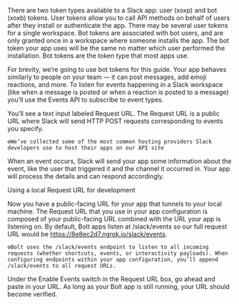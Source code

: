 There are two token types available to a Slack app: user (xoxp) and bot (xoxb) tokens. User tokens allow you to call API methods on behalf of users after they install or authenticate the app. There may be several user tokens for a single workspace. Bot tokens are associated with bot users, and are only granted once in a workspace where someone installs the app. The bot token your app uses will be the same no matter which user performed the installation. Bot tokens are the token type that most apps use.

For brevity, we’re going to use bot tokens for this guide.
Your app behaves similarly to people on your team — it can post messages, add emoji reactions, and more. To listen for events happening in a Slack workspace (like when a message is posted or when a reaction is posted to a message) you’ll use the Events API to subscribe to event types.

You’ll see a text input labeled Request URL. The Request URL is a public URL where Slack will send HTTP POST requests corresponding to events you specify.

    ⚙️We’ve collected some of the most common hosting providers Slack developers use to host their apps on our API site

When an event occurs, Slack will send your app some information about the event, like the user that triggered it and the channel it occurred in. Your app will process the details and can respond accordingly.

Using a local Request URL for development

Now you have a public-facing URL for your app that tunnels to your local machine. The Request URL that you use in your app configuration is composed of your public-facing URL combined with the URL your app is listening on. By default, Bolt apps listen at /slack/events so our full request URL would be https://8e8ec2d7.ngrok.io/slack/events.

    ⚙️Bolt uses the /slack/events endpoint to listen to all incoming requests (whether shortcuts, events, or interactivity payloads). When configuring endpoints within your app configuration, you’ll append /slack/events to all request URLs.

Under the Enable Events switch in the Request URL box, go ahead and paste in your URL. As long as your Bolt app is still running, your URL should become verified.
